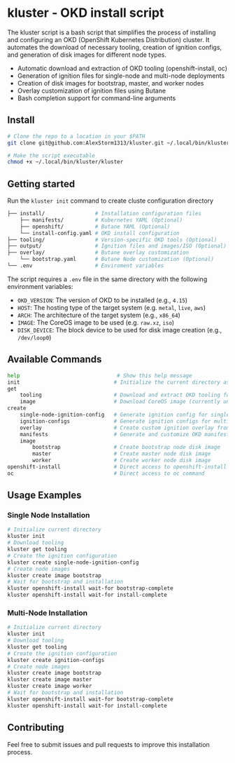 # kluster - OKD install script

The kluster script is a bash script that simplifies the process of installing and configuring an OKD (OpenShift Kubernetes Distribution) cluster. It automates the download of necessary tooling, creation of ignition configs, and generation of disk images for different node types.

- Automatic download and extraction of OKD tooling (openshift-install, oc)
- Generation of ignition files for single-node and multi-node deployments
- Creation of disk images for bootstrap, master, and worker nodes
- Overlay customization of ignition files using Butane
- Bash completion support for command-line arguments

## Install
```bash
# Clone the repo to a location in your $PATH
git clone git@github.com:AlexStorm1313/kluster.git ~/.local/bin/kluster 
```
```bash
# Make the script executable
chmod +x ~/.local/bin/kluster/kluster
```

## Getting started
Run the `kluster init` command to create cluste configuration directory

```bash
├── install/				# Installation configuration files
	├── manifests/			# Kubernetes YAML (Optional)
	├── openshift/			# Butane YAML (Optional)
	└── install-config.yaml	# OKD install configuration
├── tooling/				# Version-specific OKD tools (Optional)
├── output/					# Ignition files and images/ISO (Optional)
├── overlay/				# Butane overlay customization
	└── bootstrap.yaml		# Butane Node customization (Optional)
└── .env					# Enviroment variables
```

The script requires a `.env` file in the same directory with the following environment variables:

- `OKD_VERSION`: The version of OKD to be installed (e.g., `4.15`)
- `HOST`: The hosting type of the target system (e.g. `metal`, `live`, `aws`)
- `ARCH`: The architecture of the target system (e.g., `x86_64`)
- `IMAGE`: The CoreOS image to be used (e.g. `raw.xz`, `iso`)
- `DISK_DEVICE`: The block device to be used for disk image creation (e.g., `/dev/loop0`)


## Available Commands
```bash
help                         	   # Show this help message
init                              # Initialize the current directory as the configuration directory
get
	tooling                       # Download and extract OKD tooling for the specified version
	image                         # Download CoreOS image (currently unimplemented)
create
	single-node-ignition-config   # Generate ignition config for single-node deployment
	ignition-configs              # Generate ignition configs for multi-node 
	overlay                       # Create custom ignition overlay from Butane configs
	manifests                     # Generate and customize OKD manifests
	image
		bootstrap                 # Create bootstrap node disk image
		master                    # Create master node disk image
		worker                    # Create worker node disk image
openshift-install            	  # Direct access to openshift-install command
oc                           	  # Direct access to oc command
```
## Usage Examples

### Single Node Installation

```bash
# Initialize current directory
kluster init
# Download tooling
kluster get tooling
# Create the ignition configuration
kluster create single-node-ignition-config
# Create node images
kluster create image bootstrap
# Wait for bootstrap and installation
kluster openshift-install wait-for bootstrap-complete
kluster openshift-install wait-for install-complete
```

### Multi-Node Installation
```bash
# Initialize current directory
kluster init
# Download tooling
kluster get tooling
# Create the ignition configuration
kluster create ignition-configs
# Create node images
kluster create image bootstrap
kluster create image master
kluster create image worker
# Wait for bootstrap and installation
kluster openshift-install wait-for bootstrap-complete
kluster openshift-install wait-for install-complete
```

## Contributing

Feel free to submit issues and pull requests to improve this installation process.